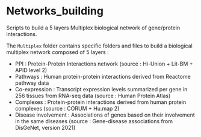 # Networks_building
Scripts to build a 5 layers Multiplex biological network of gene/protein interactions.

The ```Multiplex``` folder contains specific folders and files to build a biological multiplex network composed of 5 layers :

- PPI : Protein-Protein Interactions network (source : Hi-Union + Lit-BM + APID level 2)
- Pathways : Human protein-protein interactions derived from Reactome pathway data
- Co-expression : Transcript expression levels summarized per gene in 256 tissues from RNA-seq data (source : Human Protein Atlas)
- Complexes : Protein-protein interactions derived from human protein complexes (source : CORUM + Hu.map 2)
- Disease involvement : Associations of genes based on their involvement in the same diseases (source : Gene-disease associations from DisGeNet, version 2021)